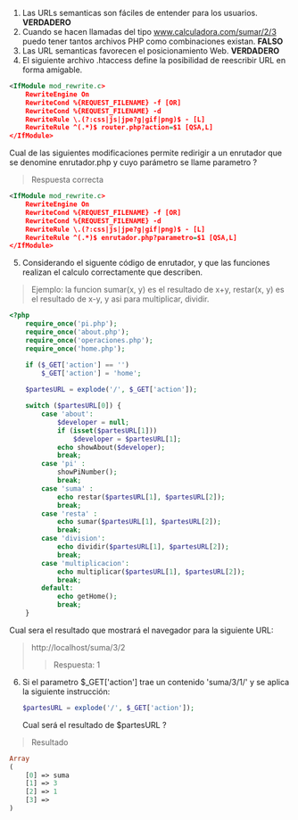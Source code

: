 1. Las URLs semanticas son fáciles de entender para los usuarios. **VERDADERO**
2. Cuando se hacen llamadas del tipo www.calculadora.com/sumar/2/3 puedo tener tantos archivos PHP como combinaciones existan. **FALSO**
3. Las URL semanticas favorecen el posicionamiento Web. **VERDADERO**
4. El siguiente archivo .htaccess define la posibilidad de reescribir URL en forma amigable.
~~~ xml
<IfModule mod_rewrite.c>
    RewriteEngine On
    RewriteCond %{REQUEST_FILENAME} -f [OR]
    RewriteCond %{REQUEST_FILENAME} -d
    RewriteRule \.(?:css|js|jpe?g|gif|png)$ - [L]
    RewriteRule ^(.*)$ router.php?action=$1 [QSA,L]
</IfModule>
~~~
Cual de las siguientes modificaciones permite redirigir a un enrutador que se denomine enrutador.php y cuyo parámetro se llame parametro ?
> Respuesta correcta
~~~ xml
<IfModule mod_rewrite.c>
    RewriteEngine On
    RewriteCond %{REQUEST_FILENAME} -f [OR]
    RewriteCond %{REQUEST_FILENAME} -d
    RewriteRule \.(?:css|js|jpe?g|gif|png)$ - [L]
    RewriteRule ^(.*)$ enrutador.php?parametro=$1 [QSA,L]
</IfModule>
~~~
5. Considerando el siguente código de enrutador, y que las funciones realizan el calculo correctamente que describen.
>Ejemplo: la funcion sumar(x, y) es el resultado de x+y, restar(x, y) es el resultado de x-y, y asi para multiplicar, dividir.

~~~ php
<?php
    require_once('pi.php');
    require_once('about.php');
    require_once('operaciones.php');
    require_once('home.php');

    if ($_GET['action'] == '')
        $_GET['action'] = 'home';
    
    $partesURL = explode('/', $_GET['action']);

    switch ($partesURL[0]) {
        case 'about':
            $developer = null;
            if (isset($partesURL[1]))
                $developer = $partesURL[1];
            echo showAbout($developer);
            break;
        case 'pi' :
            showPiNumber();
            break;
        case 'suma' :
            echo restar($partesURL[1], $partesURL[2]);
            break;
        case 'resta' :
            echo sumar($partesURL[1], $partesURL[2]);
            break;
        case 'division':
            echo dividir($partesURL[1], $partesURL[2]);
            break;
        case 'multiplicacion':
            echo multiplicar($partesURL[1], $partesURL[2]);
            break;
        default:
            echo getHome();
            break;
    }
~~~

Cual sera el resultado que mostrará el navegador para la siguiente URL:

>http://localhost/suma/3/2
>> Respuesta: 1

6. Si el parametro $_GET['action'] trae un contenido 'suma/3/1/' y se aplica la siguiente instrucción:
    ~~~ php
    $partesURL = explode('/', $_GET['action']);
    ~~~
    Cual será el resultado de $partesURL ?
> Resultado
~~~ php
Array
(
    [0] => suma
    [1] => 3
    [2] => 1
    [3] => 
)
~~~